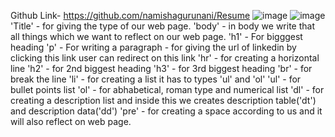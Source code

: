 Github Link- https://github.com/namishagurunani/Resume
![image](https://github.com/namishagurunani/Resume/assets/126158413/ebeda215-a304-4d01-8605-ab35b6787b45)
![image](https://github.com/namishagurunani/Resume/assets/126158413/fe2f44bc-55b5-4e68-a7be-8c6ea7daaa70)
'Title' - for giving the type of our web page.
'body' - in body we write that all things which we want to reflect on our web page.
'h1' - For bigggest heading
'p'  - For writing a paragraph
<a href="" ></a> - for giving the url of linkedin by clicking this link user can redirect on this link
'hr' - for creating a horizontal line 
'h2' - for 2nd biggest heading
'h3' - for 3rd biggest heading 
'br' - for break the line 
'li' - for creating a list it has to types 'ul' and 'ol'
'ul' - for bullet points list
'ol' - for abhabetical, roman type and numerical list
'dl' - for creating a description list and inside this we creates description table('dt') and description data('dd')
'pre' - for creating a space according to us and it will also reflect on web page.
